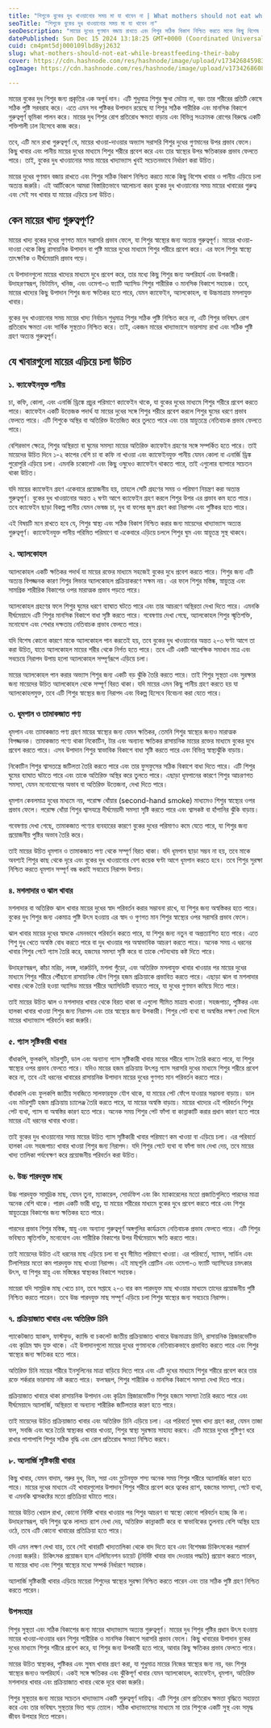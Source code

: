 ```yaml
---
title: "শিশুকে বুকের দুধ খাওয়ানোর সময় মা যা খাবেন না | What mothers should not eat while breastfeeding their baby"
seoTitle: "শিশুকে বুকের দুধ খাওয়ানোর সময় মা যা খাবেন না"
seoDescription: "মায়ের দুধের গুণমান বজায় রাখতে এবং শিশুর সঠিক বিকাশ নিশ্চিত করতে মাকে কিছু বিশেষ খাবার ও পানীয় এড়িয়ে চলা অত্যন্ত জরুরি। এই আর্টিকেলে আমরা বিস্তারিতভাবে"
datePublished: Sun Dec 15 2024 13:18:25 GMT+0000 (Coordinated Universal Time)
cuid: cm4pmt5dj000109lbd8yj2632
slug: what-mothers-should-not-eat-while-breastfeeding-their-baby
cover: https://cdn.hashnode.com/res/hashnode/image/upload/v1734268459832/5f26636b-a5db-4162-abc1-ff865d20fef9.webp
ogImage: https://cdn.hashnode.com/res/hashnode/image/upload/v1734268608473/1ede843b-1e26-4684-9a26-20f51f28035e.webp

---
```


মায়ের বুকের দুধ শিশুর জন্য প্রকৃতির এক অপূর্ব দান। এটি শুধুমাত্র শিশুর ক্ষুধা মেটায় না, বরং তার শরীরের প্রতিটি কোষে সঠিক পুষ্টি সরবরাহ করে। এতে এমন সব পুষ্টিকর উপাদান রয়েছে যা শিশুর সঠিক শারীরিক এবং মানসিক বিকাশে গুরুত্বপূর্ণ ভূমিকা পালন করে। মায়ের দুধ শিশুর রোগ প্রতিরোধ ক্ষমতা বাড়ায় এবং বিভিন্ন সংক্রামক রোগের বিরুদ্ধে একটি শক্তিশালী ঢাল হিসেবে কাজ করে।

তবে, এটি মনে রাখা গুরুত্বপূর্ণ যে, মায়ের খাওয়া-দাওয়ার অভ্যাস সরাসরি শিশুর দুধের গুণমানের উপর প্রভাব ফেলে। কিছু খাবার এবং পানীয় মায়ের দুধের মাধ্যমে শিশুর শরীরে প্রবেশ করে এবং তার স্বাস্থ্যের উপর ক্ষতিকারক প্রভাব ফেলতে পারে। তাই, বুকের দুধ খাওয়ানোর সময় মায়ের খাদ্যাভ্যাস খুবই সচেতনভাবে নির্ধারণ করা উচিত।

মায়ের দুধের গুণমান বজায় রাখতে এবং শিশুর সঠিক বিকাশ নিশ্চিত করতে মাকে কিছু বিশেষ খাবার ও পানীয় এড়িয়ে চলা অত্যন্ত জরুরি। এই আর্টিকেলে আমরা বিস্তারিতভাবে আলোচনা করব বুকের দুধ খাওয়ানোর সময় মায়ের খাবারের গুরুত্ব এবং সেই সব খাবার যা মায়ের এড়িয়ে চলা উচিত।



## কেন মায়ের খাদ্য গুরুত্বপূর্ণ?

মায়ের খাদ্য বুকের দুধের গুণগত মানে সরাসরি প্রভাব ফেলে, যা শিশুর স্বাস্থ্যের জন্য অত্যন্ত গুরুত্বপূর্ণ। মায়ের খাওয়া-দাওয়া থেকে কিছু রাসায়নিক উপাদান বা পুষ্টি মায়ের দুধের মাধ্যমে শিশুর শরীরে প্রবেশ করে। এর ফলে শিশুর স্বাস্থ্যে তাৎক্ষণিক ও দীর্ঘমেয়াদি প্রভাব পড়ে।

যে উপাদানগুলো মায়ের খাদ্যের মাধ্যমে দুধে প্রবেশ করে, তার মধ্যে কিছু শিশুর জন্য অপরিহার্য এবং উপকারী। উদাহরণস্বরূপ, ভিটামিন, খনিজ, এবং ওমেগা-৩ ফ্যাটি অ্যাসিড শিশুর শারীরিক ও মানসিক বিকাশে সহায়ক। তবে, মায়ের খাদ্যের কিছু উপাদান শিশুর জন্য ক্ষতিকর হতে পারে, যেমন ক্যাফেইন, অ্যালকোহল, বা উচ্চমাত্রায় মসলাযুক্ত খাবার।

বুকের দুধ খাওয়ানোর সময় মায়ের খাদ্য নির্বাচন শুধুমাত্র শিশুর সঠিক পুষ্টি নিশ্চিত করে না, এটি শিশুর ভবিষ্যৎ রোগ প্রতিরোধ ক্ষমতা এবং সার্বিক সুস্থতাও নিশ্চিত করে। তাই, একজন মায়ের খাদ্যাভ্যাসে ভারসাম্য রাখা এবং সঠিক পুষ্টি গ্রহণ অত্যন্ত গুরুত্বপূর্ণ।


## যে খাবারগুলো মায়ের এড়িয়ে চলা উচিত

### ১. ক্যাফেইনযুক্ত পানীয়


চা, কফি, কোলা, এবং এনার্জি ড্রিঙ্কে প্রচুর পরিমাণে ক্যাফেইন থাকে, যা বুকের দুধের মাধ্যমে শিশুর শরীরে প্রবেশ করতে পারে। ক্যাফেইন একটি উত্তেজক পদার্থ যা মায়ের দুধের সঙ্গে শিশুর শরীরে প্রবেশ করলে শিশুর ঘুমের ধরণে প্রভাব ফেলতে পারে। এটি শিশুকে অস্থির বা অতিরিক্ত উত্তেজিত করে তুলতে পারে এবং তার স্নায়ুতন্ত্রে নেতিবাচক প্রভাব ফেলতে পারে।

বেশিরভাগ ক্ষেত্রে, শিশুর অস্থিরতা বা ঘুমের সমস্যা মায়ের অতিরিক্ত ক্যাফেইন গ্রহণের সঙ্গে সম্পর্কিত হতে পারে। তাই মায়েদের উচিত দিনে ১-২ কাপের বেশি চা বা কফি না খাওয়া এবং ক্যাফেইনযুক্ত পানীয় যেমন কোলা বা এনার্জি ড্রিঙ্ক পুরোপুরি এড়িয়ে চলা। এমনকি চকোলেট এবং কিছু ওষুধেও ক্যাফেইন থাকতে পারে, তাই এগুলোর ব্যাপারে সচেতন থাকা উচিত।

যদি মায়ের ক্যাফেইন গ্রহণ একেবারে প্রয়োজনীয় হয়, তাহলে সেটি গ্রহণের সময় ও পরিমাণ নিয়ন্ত্রণ করা অত্যন্ত গুরুত্বপূর্ণ। বুকের দুধ খাওয়ানোর অন্তত ২ ঘণ্টা আগে ক্যাফেইন গ্রহণ করলে শিশুর উপর এর প্রভাব কম হতে পারে। তবে ক্যাফেইন ছাড়া বিকল্প পানীয় যেমন ভেষজ চা, দুধ বা ফলের জুস গ্রহণ করা নিরাপদ এবং পুষ্টিকর হতে পারে।

এই বিষয়টি মনে রাখতে হবে যে, শিশুর স্বাস্থ্য এবং সঠিক বিকাশ নিশ্চিত করার জন্য মায়েদের খাদ্যাভ্যাস অত্যন্ত গুরুত্বপূর্ণ। ক্যাফেইনযুক্ত পানীয় পরিমিত পরিমাণে বা একেবারে এড়িয়ে চললে শিশুর ঘুম এবং স্নায়ুতন্ত্র সুস্থ থাকবে।


### ২. অ্যালকোহল

অ্যালকোহল একটি ক্ষতিকর পদার্থ যা মায়ের রক্তের মাধ্যমে সহজেই বুকের দুধে প্রবেশ করতে পারে। শিশুর জন্য এটি অত্যন্ত বিপজ্জনক কারণ শিশুর লিভার অ্যালকোহল প্রক্রিয়াকরণে সক্ষম নয়। এর ফলে শিশুর মস্তিষ্ক, স্নায়ুতন্ত্র এবং সামগ্রিক শারীরিক বিকাশের ওপর মারাত্মক প্রভাব পড়তে পারে।

অ্যালকোহল গ্রহণের ফলে শিশুর ঘুমের ধরণে ব্যাঘাত ঘটতে পারে এবং তার আচরণে অস্থিরতা দেখা দিতে পারে। এমনকি দীর্ঘমেয়াদে এটি শিশুর মানসিক বিকাশে বাধা সৃষ্টি করতে পারে। গবেষণায় দেখা গেছে, অ্যালকোহল শিশুর স্মৃতিশক্তি, মনোযোগ এবং শেখার দক্ষতায় নেতিবাচক প্রভাব ফেলতে পারে।

যদি বিশেষ কোনো কারণে মাকে অ্যালকোহল পান করতেই হয়, তবে বুকের দুধ খাওয়ানোর অন্তত ২-৩ ঘণ্টা আগে তা করা উচিত, যাতে অ্যালকোহল মায়ের শরীর থেকে নির্গত হতে পারে। তবে এটি একটি আপেক্ষিক সমাধান মাত্র এবং সবচেয়ে নিরাপদ উপায় হলো অ্যালকোহল সম্পূর্ণরূপে এড়িয়ে চলা।

মায়ের অ্যালকোহল পান করার অভ্যাস শিশুর জন্য একটি বড় ঝুঁকি তৈরি করতে পারে। তাই শিশুর সুস্থতা এবং সুরক্ষার জন্য মায়েদের উচিত অ্যালকোহল থেকে সম্পূর্ণ বিরত থাকা। যদি মায়ের এমন কিছু পানীয় গ্রহণ করতে হয় যা অ্যালকোহলমুক্ত, তবে এটি শিশুর স্বাস্থ্যের জন্য নিরাপদ এবং বিকল্প হিসেবে বিবেচনা করা যেতে পারে।


### ৩. ধূমপান ও তামাকজাত পণ্য

ধূমপান এবং তামাকজাত পণ্য গ্রহণ মায়ের স্বাস্থ্যের জন্য যেমন ক্ষতিকর, তেমনি শিশুর স্বাস্থ্যের জন্যও মারাত্মক বিপজ্জনক। তামাকজাত পণ্যে থাকা নিকোটিন, টার এবং অন্যান্য ক্ষতিকর রাসায়নিক মায়ের রক্তের মাধ্যমে বুকের দুধে প্রবেশ করতে পারে। এসব উপাদান শিশুর স্বাভাবিক বিকাশে বাধা সৃষ্টি করতে পারে এবং বিভিন্ন স্বাস্থ্যঝুঁকি বাড়ায়।

নিকোটিন শিশুর শ্বাসতন্ত্রে জটিলতা তৈরি করতে পারে এবং তার ফুসফুসের সঠিক বিকাশে বাধা দিতে পারে। এটি শিশুর ঘুমের ব্যাঘাত ঘটাতে পারে এবং তাকে অতিরিক্ত অস্থির করে তুলতে পারে। এছাড়া ধূমপানের কারণে শিশুর আচরণগত সমস্যা, যেমন মনোযোগের অভাব বা অতিরিক্ত উত্তেজনা, দেখা দিতে পারে।

ধূমপান কেবলমাত্র দুধের মাধ্যমে নয়, পরোক্ষ ধোঁয়ার (second-hand smoke) মাধ্যমেও শিশুর স্বাস্থ্যের ওপর প্রভাব ফেলে। পরোক্ষ ধোঁয়া শিশুর শ্বাসযন্ত্রে দীর্ঘমেয়াদী সমস্যা সৃষ্টি করতে পারে এবং শ্বাসকষ্ট বা হাঁপানির ঝুঁকি বাড়ায়।

গবেষণায় দেখা গেছে, তামাকজাত পণ্যের ব্যবহারের কারণে বুকের দুধের পরিমাণও কমে যেতে পারে, যা শিশুর জন্য প্রয়োজনীয় পুষ্টির অভাব তৈরি করে।

তাই মায়ের উচিত ধূমপান ও তামাকজাত পণ্য থেকে সম্পূর্ণ বিরত থাকা। যদি ধূমপান ছাড়া সম্ভব না হয়, তবে মাকে অবশ্যই শিশুর কাছ থেকে দূরে এবং বুকের দুধ খাওয়ানোর বেশ কয়েক ঘণ্টা আগে ধূমপান করতে হবে। তবে শিশুর সুরক্ষা নিশ্চিত করতে ধূমপান সম্পূর্ণ বন্ধ করাই সবচেয়ে নিরাপদ উপায়।


### ৪. মশলাদার ও ঝাল খাবার

মশলাদার বা অতিরিক্ত ঝাল খাবার মায়ের দুধের স্বাদ পরিবর্তন করার সম্ভাবনা রাখে, যা শিশুর জন্য অস্বস্তিকর হতে পারে। বুকের দুধ শিশুর জন্য একমাত্র পুষ্টি উৎস হওয়ায় এর স্বাদ ও গুণগত মান শিশুর স্বাস্থ্যের ওপর সরাসরি প্রভাব ফেলে।

ঝাল খাবার মায়ের দুধের স্বাদকে এমনভাবে পরিবর্তন করতে পারে, যা শিশুর জন্য নতুন বা অপ্রত্যাশিত হতে পারে। এতে শিশু দুধ খেতে অস্বস্তি বোধ করতে পারে বা দুধ খাওয়ার পর অস্বাভাবিক আচরণ করতে পারে। অনেক সময় এ ধরনের খাবার শিশুর পেটে গ্যাস তৈরি করে, হজমের সমস্যা সৃষ্টি করে বা তাকে পেটব্যথায় কষ্ট দিতে পারে।

উদাহরণস্বরূপ, কাঁচা মরিচ, লবঙ্গ, দারুচিনি, মশলা গুঁড়ো, এবং অতিরিক্ত মসলাযুক্ত খাবার খাওয়ার পর মায়ের দুধের মাধ্যমে শিশুর শরীরে পৌঁছানো রাসায়নিক যৌগ শিশুর হজম প্রক্রিয়াকে প্রভাবিত করতে পারে। এছাড়া ঝাল বা মশলাদার খাবার থেকে তৈরি হওয়া অ্যাসিড মায়ের শরীরে অ্যাসিডিটি বাড়াতে পারে, যা দুধের গুণমান কমিয়ে দিতে পারে।

তাই মায়ের উচিত ঝাল ও মশলাদার খাবার থেকে বিরত থাকা বা এগুলো সীমিত মাত্রায় খাওয়া। সহজপাচ্য, পুষ্টিকর এবং হালকা খাবার খাওয়া শিশুর জন্য নিরাপদ এবং তার স্বাস্থ্যের জন্য উপকারী। শিশুর পেট ব্যথা বা অস্বস্তির লক্ষণ দেখা দিলে মায়ের খাদ্যাভ্যাস পরিবর্তন করা জরুরি।


### ৫. গ্যাস সৃষ্টিকারী খাবার

বাঁধাকপি, ফুলকপি, মটরশুটি, ডাল এবং অন্যান্য গ্যাস সৃষ্টিকারী খাবার মায়ের শরীরে গ্যাস তৈরি করতে পারে, যা শিশুর স্বাস্থ্যের ওপর প্রভাব ফেলতে পারে। যদিও মায়ের হজম প্রক্রিয়ায় উৎপন্ন গ্যাস সরাসরি দুধের মাধ্যমে শিশুর শরীরে প্রবেশ করে না, তবে এই ধরনের খাবারের রাসায়নিক উপাদান মায়ের দুধের গুণগত মান পরিবর্তন করতে পারে।

বাঁধাকপি এবং ফুলকপি জাতীয় সবজিতে সালফারযুক্ত যৌগ থাকে, যা মায়ের পেট ফেঁপে যাওয়ার সম্ভাবনা বাড়ায়। ডাল এবং মটরশুটি হজম প্রক্রিয়ায় চ্যালেঞ্জ তৈরি করতে পারে, যা মায়ের অস্বস্তি বাড়ায়। মায়ের খাদ্যের এই পরিবর্তন শিশুর পেট ব্যথা, গ্যাস বা অস্বস্তির কারণ হতে পারে। অনেক সময় শিশুর পেট ফাঁপা বা কান্নাকাটি করার প্রধান কারণ হতে পারে মায়ের এই ধরনের খাবার খাওয়া।

তাই বুকের দুধ খাওয়ানোর সময় মায়ের উচিত গ্যাস সৃষ্টিকারী খাবার পরিমাণে কম খাওয়া বা এড়িয়ে চলা। এর পরিবর্তে হালকা এবং সহজপাচ্য খাবার খাওয়া শিশুর জন্য নিরাপদ। যদি শিশুর পেটে ব্যথা বা ফাঁপা ভাব দেখা দেয়, তবে মায়ের খাদ্য তালিকা পর্যবেক্ষণ করে প্রয়োজনীয় পরিবর্তন করা উচিত।



### ৬. উচ্চ পারদযুক্ত মাছ

উচ্চ পারদযুক্ত সামুদ্রিক মাছ, যেমন তুনা, ম্যাকারেল, সোর্ডফিশ এবং কিং ম্যাকারেলের মতো প্রজাতিগুলিতে পারদের মাত্রা অনেক বেশি থাকে। পারদ একটি ভারী ধাতু, যা মায়ের শরীরের মাধ্যমে বুকের দুধে প্রবেশ করতে পারে এবং শিশুর স্নায়ুতন্ত্রের বিকাশের জন্য ক্ষতিকর হতে পারে।

পারদের প্রভাব শিশুর মস্তিষ্ক, স্নায়ু এবং অন্যান্য গুরুত্বপূর্ণ অঙ্গগুলির কার্যক্রমে নেতিবাচক প্রভাব ফেলতে পারে। এটি শিশুর ভবিষ্যত স্মৃতিশক্তি, মনোযোগ এবং শারীরিক বিকাশের উপর দীর্ঘমেয়াদে ক্ষতি করতে পারে।

তাই মায়েদের উচিত এই ধরনের মাছ এড়িয়ে চলা বা খুব সীমিত পরিমাণে খাওয়া। এর পরিবর্তে, স্যামন, সার্ডিন এবং টিলাপিয়ার মতো কম পারদযুক্ত মাছ খাওয়া নিরাপদ। এই মাছগুলি প্রোটিন এবং ওমেগা-৩ ফ্যাটি অ্যাসিডের চমৎকার উৎস, যা শিশুর স্নায়ু এবং মস্তিষ্কের স্বাস্থ্যকর বিকাশে সহায়ক।

মায়েরা যদি সামুদ্রিক মাছ খেতে চান, তবে সপ্তাহে ২-৩ বার কম পারদযুক্ত মাছ খাওয়ার মাধ্যমে তাদের প্রয়োজনীয় পুষ্টি নিশ্চিত করতে পারেন। তবে উচ্চ পারদযুক্ত মাছ সম্পূর্ণ এড়িয়ে চলা শিশুর স্বাস্থ্যের জন্য সবচেয়ে নিরাপদ।



### ৭. প্রক্রিয়াজাত খাবার এবং অতিরিক্ত চিনি

প্যাকেটজাত স্ন্যাকস, ফাস্টফুড, ক্যান্ডি বা চকলেট জাতীয় প্রক্রিয়াজাত খাবারে উচ্চমাত্রায় চিনি, রাসায়নিক প্রিজারভেটিভ এবং কৃত্রিম স্বাদ যুক্ত থাকে। এই উপাদানগুলো মায়ের দুধের গুণমানকে নেতিবাচকভাবে প্রভাবিত করতে পারে এবং শিশুর স্বাস্থ্যের জন্য ক্ষতিকর হতে পারে।

অতিরিক্ত চিনি মায়ের শরীরে ইনসুলিনের মাত্রা বাড়িয়ে দিতে পারে এবং এটি দুধের মাধ্যমে শিশুর শরীরে প্রবেশ করে তার রক্তে শর্করার ভারসাম্য নষ্ট করতে পারে। ফলস্বরূপ, শিশুর শারীরিক ও মানসিক বিকাশে সমস্যা দেখা দিতে পারে।

প্রক্রিয়াজাত খাবারে থাকা রাসায়নিক উপাদান এবং কৃত্রিম প্রিজারভেটিভ শিশুর হজমে সমস্যা তৈরি করতে পারে এবং দীর্ঘমেয়াদে অ্যালার্জি, অস্থিরতা বা অন্যান্য শারীরিক জটিলতার কারণ হতে পারে।

তাই মায়েদের উচিত প্রক্রিয়াজাত খাবার এবং অতিরিক্ত চিনি এড়িয়ে চলা। এর পরিবর্তে সুষম খাদ্য গ্রহণ করা, যেমন তাজা ফল, সবজি এবং ঘরে তৈরি স্বাস্থ্যকর খাবার খাওয়া, শিশুর স্বাস্থ্য সুরক্ষায় সাহায্য করবে। এটি মায়ের দুধের পুষ্টিগুণ ধরে রাখার পাশাপাশি শিশুর সঠিক বৃদ্ধি এবং রোগ প্রতিরোধ ক্ষমতা নিশ্চিত করবে।


### ৮. অ্যলার্জি সৃষ্টিকারী খাবার

কিছু খাবার, যেমন বাদাম, গরুর দুধ, ডিম, সয়া এবং গ্লুটেনযুক্ত শস্য অনেক সময় শিশুর শরীরে অ্যালার্জির কারণ হতে পারে। মায়ের দুধের মাধ্যমে এই খাবারগুলোর উপাদান শিশুর শরীরে প্রবেশ করে ত্বকের র‍্যাশ, হজমের সমস্যা, পেটে ব্যথা, বা এমনকি শ্বাসকষ্টের মতো প্রতিক্রিয়া ঘটাতে পারে।

মায়ের উচিত খেয়াল রাখা, কোনো নির্দিষ্ট খাবার খাওয়ার পর শিশুর আচরণ বা স্বাস্থ্যে কোনো পরিবর্তন হচ্ছে কি না। উদাহরণস্বরূপ, যদি শিশুর ত্বকে লালচে র‍্যাশ দেখা দেয়, অতিরিক্ত কান্নাকাটি করে বা স্বাভাবিকের তুলনায় বেশি অস্থির হয়ে ওঠে, তবে এটি কোনো খাবারের প্রতিক্রিয়া হতে পারে।

যদি এমন লক্ষণ দেখা যায়, তবে সেই খাবারটি খাদ্যতালিকা থেকে বাদ দিতে হবে এবং বিশেষজ্ঞ চিকিৎসকের পরামর্শ নেওয়া জরুরি। চিকিৎসক প্রয়োজন হলে এলিমিনেশন ডায়েট (নির্দিষ্ট খাবার বাদ দেওয়ার পদ্ধতি) প্রয়োগ করতে পারেন, যা মায়ের খাদ্য এবং শিশুর স্বাস্থ্যের মধ্যে সম্পর্ক নির্ধারণে সহায়ক।

অ্যালার্জি সৃষ্টিকারী খাবার এড়িয়ে মায়েরা শিশুদের স্বাস্থ্যের সুরক্ষা নিশ্চিত করতে পারেন এবং তার সঠিক পুষ্টি গ্রহণ নিশ্চিত করতে পারেন।



### উপসংহার

শিশুর সুস্থতা এবং সঠিক বিকাশের জন্য মায়ের খাদ্যাভ্যাস অত্যন্ত গুরুত্বপূর্ণ। মায়ের দুধ শিশুর পুষ্টির প্রধান উৎস হওয়ায় মায়ের খাওয়া-দাওয়ার ধরন শিশুর শারীরিক ও মানসিক বিকাশে সরাসরি প্রভাব ফেলে। কিছু খাবারের উপাদান বুকের দুধের মাধ্যমে শিশুর শরীরে প্রবেশ করে, যা শিশুর জন্য উপকারী হতে পারে, আবার কিছু ক্ষতিকর প্রভাব ফেলতে পারে।

মায়ের উচিত স্বাস্থ্যকর, পুষ্টিকর এবং সুষম খাবার গ্রহণ করা, যা শুধুমাত্র মায়ের নিজের স্বাস্থ্যের জন্য নয়, বরং শিশুর স্বাস্থ্যের জন্যও অপরিহার্য। একই সঙ্গে ক্ষতিকর এবং ঝুঁকিপূর্ণ খাবার যেমন অ্যালকোহল, ক্যাফেইন, ধূমপান, অতিরিক্ত মশলাদার খাবার এবং প্রক্রিয়াজাত খাবার থেকে দূরে থাকা জরুরি।

শিশুর সুস্থতার জন্য মায়ের সচেতন খাদ্যাভ্যাস একটি গুরুত্বপূর্ণ দায়িত্ব। এটি শিশুর রোগ প্রতিরোধ ক্ষমতা বৃদ্ধিতে সহায়তা করে এবং তার ভবিষ্যৎ সুস্থতার ভিত গড়ে তোলে। সঠিক খাদ্যাভ্যাসের মাধ্যমে মা তার শিশুকে একটি সুস্থ এবং সমৃদ্ধ জীবন উপহার দিতে পারেন।